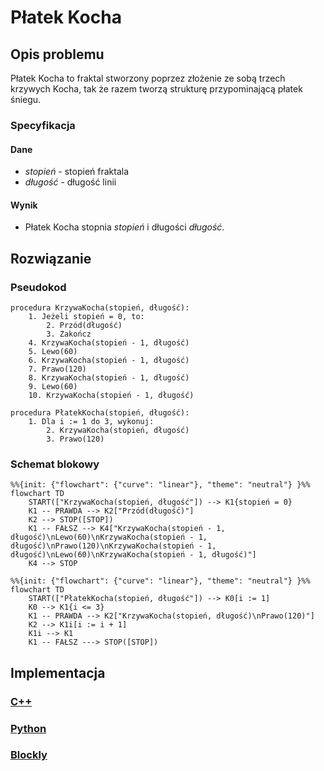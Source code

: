 # Płatek Kocha

## Opis problemu

Płatek Kocha to fraktal stworzony poprzez złożenie ze sobą trzech krzywych Kocha, tak że razem tworzą strukturę przypominającą płatek śniegu.

### Specyfikacja

#### Dane

* $stopień$ - stopień fraktala
* $długość$ - długość linii

#### Wynik

* Płatek Kocha stopnia $stopień$ i długości $długość$.

## Rozwiązanie

### Pseudokod

```
procedura KrzywaKocha(stopień, długość):
    1. Jeżeli stopień = 0, to:
        2. Przód(długość)
        3. Zakończ
    4. KrzywaKocha(stopień - 1, długość)
    5. Lewo(60)
    6. KrzywaKocha(stopień - 1, długość)
    7. Prawo(120)
    8. KrzywaKocha(stopień - 1, długość)
    9. Lewo(60)
    10. KrzywaKocha(stopień - 1, długość)
```

```
procedura PłatekKocha(stopień, długość):
    1. Dla i := 1 do 3, wykonuj:
        2. KrzywaKocha(stopień, długość)
        3. Prawo(120)
```

### Schemat blokowy

```mermaid
%%{init: {"flowchart": {"curve": "linear"}, "theme": "neutral"} }%%
flowchart TD
    START(["KrzywaKocha(stopień, długość"]) --> K1{stopień = 0}
    K1 -- PRAWDA --> K2["Przód(długość)"]
    K2 --> STOP([STOP])
    K1 -- FAŁSZ --> K4["KrzywaKocha(stopień - 1, długość)\nLewo(60)\nKrzywaKocha(stopień - 1, długość)\nPrawo(120)\nKrzywaKocha(stopień - 1, długość)\nLewo(60)\nKrzywaKocha(stopień - 1, długość)"]
    K4 --> STOP
```

```mermaid
%%{init: {"flowchart": {"curve": "linear"}, "theme": "neutral"} }%%
flowchart TD
    START(["PłatekKocha(stopień, długość"]) --> K0[i := 1]
    K0 --> K1{i <= 3}
    K1 -- PRAWDA --> K2["KrzywaKocha(stopień, długość)\nPrawo(120)"]
    K2 --> K1i[i := i + 1]
    K1i --> K1
    K1 -- FAŁSZ ---> STOP([STOP])
```

## Implementacja

### [C++](../../programming/c++/algorithms/fractals/koch-snowflake.md)

### [Python](../../programming/python/algorithms/fractals/koch-snowflake.md)

### [Blockly](../../programming/blockly/algorithms/fractals/koch-snowflake.md)
